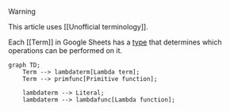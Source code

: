 > [!WARNING]
> This article uses [[Unofficial terminology]].

Each [[Term]] in Google Sheets has a [type](https://en.wikipedia.org/wiki/Type_system) that determines which operations can be performed on it.

```mermaid
graph TD;
	Term --> lambdaterm[Lambda term];
	Term --> primfunc[Primitive function];

	lambdaterm --> Literal;
	lambdaterm --> lambdafunc[Lambda function];
```